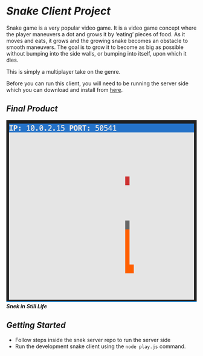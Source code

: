 # *Snake Client Project*

Snake game is a very popular video game. It is a video game concept where the player maneuvers a dot and grows it by ‘eating’ pieces of food. As it moves and eats, it grows and the growing snake becomes an obstacle to smooth maneuvers. The goal is to grow it to become as big as possible without bumping into the side walls, or bumping into itself, upon which it dies.

This is simply a multiplayer take on the genre.

Before you can run this client, you will need to be running the server side which you can download and install from [here](https://github.com/lighthouse-labs/snek-multiplayer). 

## *Final Product*

![](./screenshot/snekShot.png)
***Snek in Still Life***


## *Getting Started*

- Follow steps inside the snek server repo to run the server side
- Run the development snake client using the `node play.js` command.